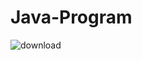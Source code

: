 # Java-Program

![download](https://user-images.githubusercontent.com/76864632/127778663-434932a4-5101-4a84-ab14-5a35214b53aa.jpg)

